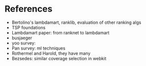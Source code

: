 # References

- Bertolino's lambdamart, ranklib, evaluation of other ranking algs
- TSP foundations 
- Lambdamart paper: from ranknet to lambdamart
- busjaeger
- yoo survey: 
- Pan survey: ml techniques
- Rothermel and Harold, they have many
- Bezsedes: similar coverage selection in webkit